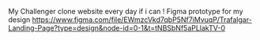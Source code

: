 My Challenger clone website every day if i can !
Figma prototype for my design
https://www.figma.com/file/EWmzcVkd7qbP5Nf7iMvuqP/Trafalgar-Landing-Page?type=design&node-id=0-1&t=tNBSbNf5aPLlakTV-0
